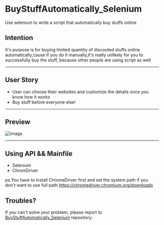 # BuyStuffAutomatically_Selenium
Use selenium to write a script that automatically buy stuffs online

## Intention
It's purpose is for buying limited quantity of discouted stuffs online automatically,cause if you do it manually,it's really unlikely for you to successfully buy the stuff, because other people are using script as well

----------------------------------------------------------------------

## User Story

- User can choose their websites and customize the details once you know how it works 
- Buy stuff before everyone else!

-----------------------------------------------------------------------

## Preview

![image](ps5腳本演示gif.gif)


-------------------------------------------------------------------------

## Using API && Mainfile

- Selenium 
- ChromDriver 

ps.You have to install ChromeDriver first and set the system path if you don't want to use full path
https://chromedriver.chromium.org/downloads

## Troubles?

If you can't solve your problem, please report to [BuyStuffAutomatically_Selenium](https://github.com/hardco2020/ionic-restaurantfinder-google-api-) repository.

